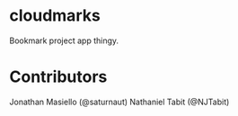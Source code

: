 # cloudmarks
Bookmark project app thingy.

# Contributors
Jonathan Masiello (@saturnaut)
Nathaniel Tabit (@NJTabit)